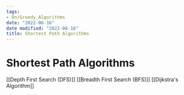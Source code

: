 ```yaml
---
tags:
- On/Greedy_Algorithms
date: "2022-06-16"
date modified: "2022-06-16"
title: Shortest Path Algorithms
---
```


# Shortest Path Algorithms
[[Depth First Search (DFS)]]
[[Breadth First Search (BFS)]]
[[Dijkstra's Algorithm]]
